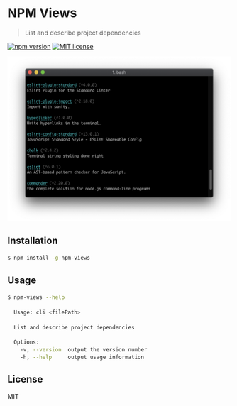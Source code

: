 # NPM Views

> List and describe project dependencies

[![npm version](https://badge.fury.io/js/npm-views.svg)](https://npmjs.org/package/npm-views "View this project on npm")
[![MIT license](https://img.shields.io/badge/License-MIT-blue.svg)](https://github.com/VeronQ/npm-views/blob/master/LICENSE)
 
<img src="doc/demo.png" width="640">
 
## Installation

```sh
$ npm install -g npm-views
```

## Usage

```sh
$ npm-views --help

  Usage: cli <filePath>

  List and describe project dependencies

  Options:
    -v, --version  output the version number
    -h, --help     output usage information
```

## License

MIT
